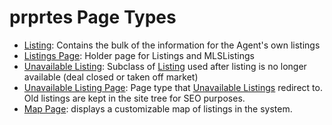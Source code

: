 # prprtes Page Types
* [Listing](listing): Contains the bulk of the information for the Agent's own listings
* [Listings Page](listings-page): Holder page for Listings and MLSListings
* [Unavailable Listing](unavailable-listing): Subclass of [Listing](listing) used after listing is no longer available (deal closed or taken off market)
* [Unavailable Listing Page](unavailable-listing-page): Page type that [Unavailable Listings](unavailable-listing) redirect to. Old listings are kept in the site tree for SEO purposes.
* [Map Page](map-page): displays a customizable map of listings in the system.